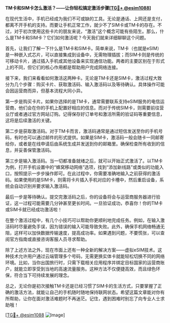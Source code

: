 **TM卡和SIM卡怎么激活？——让你轻松搞定激活步骤[[TG💪+ @esim1088](https://t.me/s/esim1088)]**

在现代生活中，手机已经成为我们不可或缺的工具。无论是通话、上网还是支付，都离不开手机的支持。而要让手机正常工作，就少不了SIM卡或TM卡的存在。不过，对于初次使用这些卡片的朋友来说，“激活”这个概念可能有些陌生。那么，什么是TM卡和SIM卡？它们如何激活呢？今天我们就来详细聊聊这个问题。

首先，让我们了解一下什么是TM卡和SIM卡。简单来说，TM卡（也就是eSIM）是一种嵌入式芯片，可以直接集成到设备中，无需物理插拔；而SIM卡则是传统的可移动卡片，通过插入手机或其他设备来实现通信功能。两者的主要区别在于形式上的不同，但它们的核心作用都是帮助用户完成网络连接。

接下来，我们来看看如何激活这两种卡。无论是TM卡还是SIM卡，激活过程大致分为几个步骤：购买卡片、获取激活码、输入激活码以及等待确认。具体操作可能会因运营商而异，但基本流程大同小异。

第一步是购买卡片。如果你选择的是TM卡，通常需要联系支持eSIM服务的电信运营商，他们会在你的手机上配置好相应的信息。而对于传统SIM卡，则需要前往营业厅或者通过官方网站订购。记得保存好订单号和激活所需的验证码等重要信息，这将是后续激活的关键。

第二步是获取激活码。对于TM卡而言，激活码通常是通过短信发送至你的手机号码，有时也可以通过邮件的形式提供。如果是SIM卡，激活码一般会随卡一同邮寄给你，或者是在线申请后由系统生成并发送到你的邮箱里。确保检查所有收到的信息，并妥善保管激活码。

第三步是输入激活码。当一切都准备就绪之后，就可以开始正式激活了。以TM卡为例，打开手机设置中的“蜂窝移动网络”选项，找到“添加新线路”或类似的功能入口，按照提示一步步操作即可。在此过程中，你需要准确地输入之前获得的激活码。如果使用的是SIM卡，则需将卡片插入手机对应的卡槽中，然后重启设备，系统会自动识别并要求输入激活码。

最后一步是等待确认。提交完激活码之后，你的设备将会与运营商服务器进行验证，这一过程可能需要几分钟甚至更长时间。一旦验证成功，恭喜你！你的TM卡或SIM卡就已经成功激活啦！

在整个激活过程中，有几个小技巧可以帮助你更顺利地完成任务。例如，在输入激活码时尽量避免手误，因为错误的输入可能导致失败。此外，确保手机网络畅通无阻，这样可以加快数据传输速度，提高成功率。如果遇到问题，不要慌张，可以查阅官方指南或直接咨询客服人员寻求帮助。

除了上述方法之外，现在市面上还有一种全新的解决方案——虚拟eSIM技术。这种技术允许用户通过云端管理多个号码，无需更换实体卡就能轻松切换不同的网络环境。比如，当你出国旅行时，只需下载相关应用程序并绑定目标国家的运营商账户，就能立即享受到当地的高速流量服务。这种方法不仅便捷高效，而且绿色环保，符合当下可持续发展的理念。

总之，无论你是初次接触TM卡还是已经习惯了SIM卡的生活方式，只要掌握了正确的激活方法，就能让自己的手机随时随地保持联网状态。希望这篇文章能对你有所帮助，让你在面对激活难题时不再迷茫。记住，遇到困难时别忘了向专业人士求助哦！

[[TG💪+ @esim1088](https://t.me/s/esim1088) ![Image](https://i.postimg.cc/4NQfJmqS/Snipaste-2025-05-13-00-14-12.png)]